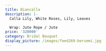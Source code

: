 ```yaml
---
title: Biancalla
description: |-
  Calla Lily, White Roses, Lily, Leaves

  Wrap: Jute Rope / Jute
price: '320000'
category: Bridal Bouquet
display_picture: /images/feed269-bersemi.jpg
---
```


